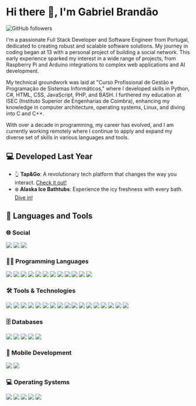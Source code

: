 # Hi there 👋, I'm Gabriel Brandão
![GitHub followers](https://img.shields.io/github/followers/bakill3?label=Follow&style=social)

I'm a passionate Full Stack Developer and Software Engineer from Portugal, dedicated to creating robust and scalable software solutions. My journey in coding began at 13 with a personal project of building a social network. This early experience sparked my interest in a wide range of projects, from Raspberry Pi and Arduino integrations to complex web applications and AI development.

My technical groundwork was laid at "Curso Profissional de Gestão e Programação de Sistemas Informáticos," where I developed skills in Python, C#, HTML, CSS, JavaScript, PHP, and BASH. I furthered my education at ISEC (Instituto Superior de Engenharias de Coimbra), enhancing my knowledge in computer architecture, operating systems, Linux, and diving into C and C++.

With over a decade in programming, my career has evolved, and I am currently working remotely where I continue to apply and expand my diverse set of skills in various languages and tools.

## 💻 Developed Last Year
- 👆 **Tap&Go**: A revolutionary tech platform that changes the way you interact. [Check it out!](https://tapgotech.com/)
- ❄️ **Alaska Ice Bathtubs**: Experience the icy freshness with every bath. [Dive in!](https://alaskaicebath.com/)
  
## 🚀 Languages and Tools

### 🌐 Social
<p>
  <img src="https://img.shields.io/badge/-LinkedIn-0077B5?style=for-the-badge&logo=LinkedIn&logoColor=white" />
  <img src="https://img.shields.io/badge/-Gmail-D14836?style=for-the-badge&logo=Gmail&logoColor=white" />
  <img src="https://img.shields.io/badge/-Discord-7289DA?style=flat&logo=Discord&logoColor=white" />
</p>

### 👨‍💻 Programming Languages
<p>
  <img src="https://img.shields.io/badge/HTML5-E34F26?style=for-the-badge&logo=html5&logoColor=white" />
  <img src="https://img.shields.io/badge/CSS3-1572B6?style=for-the-badge&logo=css3&logoColor=white" />
  <img src="https://img.shields.io/badge/JavaScript-F7DF1E?style=for-the-badge&logo=javascript&logoColor=black" />
  <img src="https://img.shields.io/badge/PHP-777BB4?style=for-the-badge&logo=php&logoColor=white" />
  <img src="https://img.shields.io/badge/Python-3776AB?style=for-the-badge&logo=python&logoColor=white" />
  <img src="https://img.shields.io/badge/C-00599C?style=for-the-badge&logo=c&logoColor=white" />
  <img src="https://img.shields.io/badge/C++-00599C?style=for-the-badge&logo=cplusplus&logoColor=white" />
  <img src="https://img.shields.io/badge/C%23-239120?style=for-the-badge&logo=c-sharp&logoColor=white" />
  <img src="https://img.shields.io/badge/Java-007396?style=for-the-badge&logo=java&logoColor=white" />
  <img src="https://img.shields.io/badge/SQL-4479A1?style=for-the-badge&logo=sql&logoColor=white" />
  <img src="https://img.shields.io/badge/jQuery-0769AD?style=for-the-badge&logo=jquery&logoColor=white" />
  <img src="https://img.shields.io/badge/gnu%20bash-%234EAA25.svg?&style=for-the-badge&logo=gnu%20bash&logoColor=white" />
</p>

### 🛠️ Tools & Technologies
<p>
  <img src="https://img.shields.io/badge/-GIT-F05032?style=for-the-badge&logo=git&logoColor=white" />
  <img src="https://img.shields.io/badge/-NPM-CB3837?style=for-the-badge&logo=npm&logoColor=white" />
  <img src="https://img.shields.io/badge/-Docker-2496ED?style=foter-the-badge&logo=Docker&logoColor=white" />
  <img src="https://img.shields.io/badge/-XAMPP-FB7A24?style=for-the-badge&logo=XAMPP&logoColor=white" />
  <img src="https://img.shields.io/badge/-Filezilla-BF0000?style=for-the-badge&logo=Filezilla&logoColor=white" />
  <img src="https://img.shields.io/badge/-Cropie.js-FF69B4?style=for-the-badge&logo=JavaScript&logoColor=white" />
  <img src="https://img.shields.io/badge/-PHPMailer-007ACC?style=for-the-badge&logo=PHP&logoColor=white" />
  <img src="https://img.shields.io/badge/Android%20Studio-3DDC84?style=for-the-badge&logo=android-studio&logoColor=white" />
  <img src="https://img.shields.io/badge/Blender-F5792A?style=for-the-badge&logo=blender&logoColor=white" />
  <img src="https://img.shields.io/badge/Unity-000000?style=for-the-badge&logo=unity&logoColor=white" />
  <img src="https://img.shields.io/badge/unreal%20engine-%23313131.svg?&style=for-the-badge&logo=unreal%20engine&logoColor=white" />
  <img src="https://img.shields.io/badge/-Symfony-000000?style=for-the-badge&logo=Symfony&logoColor=white" />
  <img src="https://img.shields.io/badge/-.NET-512BD4?style=for-the-badge&logo=.NET&logoColor=white" />
  <img src="https://img.shields.io/badge/-EDA-007ACC?style=for-the-badge&logo=Architecture&logoColor=white" />
  <img src="https://img.shields.io/badge/-ORM-007ACC?style=for-the-badge&logo=ORM&logoColor=white" />
  <img src="https://img.shields.io/badge/-License%20Service-007ACC?style=for-the-badge&logo=License&logoColor=white" />
  <img src="https://img.shields.io/badge/-Microsoft%20Server-007ACC?style=for-the-badge&logo=Microsoft&logoColor=white" />
</p>

### 🗄️ Databases
<p>
  <img src="https://img.shields.io/badge/-MariaDB-C0765A?style=for-the-badge&logo=MariaDB&logoColor=white" />
  <img src="https://img.shields.io/badge/-MongoDB-47A248?style=for-the-badge&logo=MongoDB&logoColor=white" />
  <img src="https://img.shields.io/badge/-MySQL-4479A1?style=for-the-badge&logo=MySQL&logoColor=white" />
  <img src="https://img.shields.io/badge/-POSTGRESQL-336791?style=for-the-badge&logo=PostgreSQL&logoColor=white
" />
<img src="https://img.shields.io/badge/-NoSQL-000000?style=for-the-badge&logo=NoSQL&logoColor=white" />

</p>

### 📱 Mobile Development
<p>
  <img src="https://img.shields.io/badge/-Android-3DDC84?style=for-the-badge&logo=Android&logoColor=white" />
  <img src="https://img.shields.io/badge/-IOS-000000?style=for-the-badge&logo=IOS&logoColor=white" />
</p>

### 💻 Operating Systems
<p>
  <img src="https://img.shields.io/badge/-Linux-FCC624?style=for-the-badge&logo=Linux&logoColor=black" />
  <img src="https://img.shields.io/badge/-Windows-0078D6?style=for-the-badge&logo=Windows&logoColor=white" />
  <img src="https://img.shields.io/badge/-Ubuntu-E95420?style=for-the-badge&logo=Ubuntu&logoColor=white" />
  <img src="https://img.shields.io/badge/-Linux%20Mint-87CF3E?style=for-the-badge&logo=Linux-Mint&logoColor=white" />
  <img src="https://img.shields.io/badge/-Kali%20Linux-557C94?style=for-the-badge&logo=Kali-Linux&logoColor=white" />
</p>


